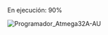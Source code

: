 En ejecución: 90%


![Programador_Atmega32A-AU](https://user-images.githubusercontent.com/88397949/128107460-db06f507-0964-4fbc-8b99-36625a24310a.png)

